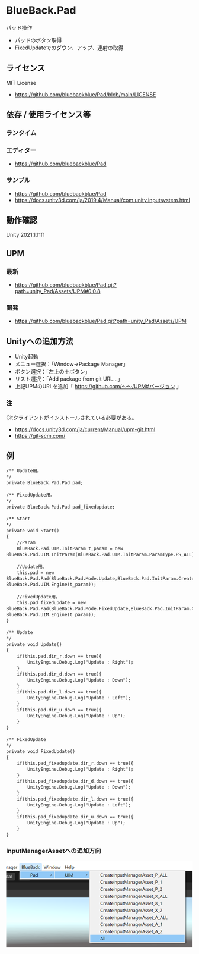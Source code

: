 # BlueBack.Pad
パッド操作
* パッドのボタン取得
* FixedUpdateでのダウン、アップ、連射の取得

## ライセンス
MIT License
* https://github.com/bluebackblue/Pad/blob/main/LICENSE

## 依存 / 使用ライセンス等
### ランタイム
### エディター
* https://github.com/bluebackblue/Pad
### サンプル
* https://github.com/bluebackblue/Pad
* https://docs.unity3d.com/ja/2019.4/Manual/com.unity.inputsystem.html

## 動作確認
Unity 2021.1.11f1

## UPM
### 最新
* https://github.com/bluebackblue/Pad.git?path=unity_Pad/Assets/UPM#0.0.8
### 開発
* https://github.com/bluebackblue/Pad.git?path=unity_Pad/Assets/UPM

## Unityへの追加方法
* Unity起動
* メニュー選択：「Window->Package Manager」
* ボタン選択：「左上の＋ボタン」
* リスト選択：「Add package from git URL...」
* 上記UPMのURLを追加「 https://github.com/～～/UPM#バージョン 」
### 注
Gitクライアントがインストールされている必要がある。
* https://docs.unity3d.com/ja/current/Manual/upm-git.html
* https://git-scm.com/

## 例
```
/** Update用。
*/
private BlueBack.Pad.Pad pad;

/** FixedUpdate用。
*/
private BlueBack.Pad.Pad pad_fixedupdate;

/** Start
*/
private void Start()
{
	//Param
	BlueBack.Pad.UIM.InitParam t_param = new BlueBack.Pad.UIM.InitParam(BlueBack.Pad.UIM.InitParam.ParamType.PS_ALL);

	//Update用。
	this.pad = new BlueBack.Pad.Pad(BlueBack.Pad.Mode.Update,BlueBack.Pad.InitParam.CreateDefault(),new BlueBack.Pad.UIM.Engine(t_param));

	//FixedUpdate用。
	this.pad_fixedupdate = new BlueBack.Pad.Pad(BlueBack.Pad.Mode.FixedUpdate,BlueBack.Pad.InitParam.CreateDefault(),new BlueBack.Pad.UIM.Engine(t_param));
}

/** Update
*/
private void Update()
{
	if(this.pad.dir_r.down == true){
		UnityEngine.Debug.Log("Update : Right");
	}
	if(this.pad.dir_d.down == true){
		UnityEngine.Debug.Log("Update : Down");
	}
	if(this.pad.dir_l.down == true){
		UnityEngine.Debug.Log("Update : Left");
	}
	if(this.pad.dir_u.down == true){
		UnityEngine.Debug.Log("Update : Up");
	}
}

/** FixedUpdate
*/
private void FixedUpdate()
{
	if(this.pad_fixedupdate.dir_r.down == true){
		UnityEngine.Debug.Log("Update : Right");
	}
	if(this.pad_fixedupdate.dir_d.down == true){
		UnityEngine.Debug.Log("Update : Down");
	}
	if(this.pad_fixedupdate.dir_l.down == true){
		UnityEngine.Debug.Log("Update : Left");
	}
	if(this.pad_fixedupdate.dir_u.down == true){
		UnityEngine.Debug.Log("Update : Up");
	}
}
```
### InputManagerAssetへの追加方向
![Sample00](/sample00.png)


